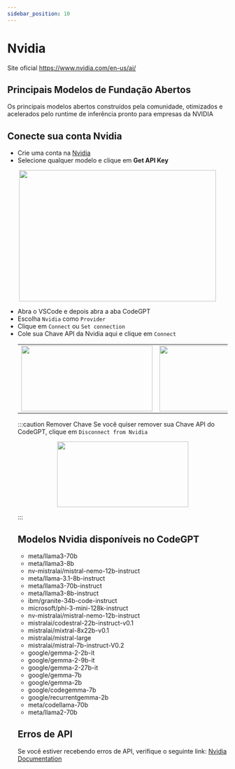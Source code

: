 ```yaml
---
sidebar_position: 10
---
```


# Nvidia

Site oficial https://www.nvidia.com/en-us/ai/

## Principais Modelos de Fundação Abertos

Os principais modelos abertos construídos pela comunidade, otimizados e acelerados pelo runtime de inferência pronto para empresas da NVIDIA

## Conecte sua conta Nvidia

- Crie uma conta na [Nvidia](https://build.nvidia.com/)
- Selecione qualquer modelo e clique em **Get API Key**

<p align="center">
      <img width="450" height="300" src="https://github.com/davila7/code-gpt-docs/assets/6216945/23065164-e04e-4f8f-a3f0-36e1ff65bcab" />
</p>

- Abra o VSCode e depois abra a aba CodeGPT
- Escolha `Nvidia` como `Provider`
- Clique em `Connect` ou `Set connection`
- Cole sua Chave API da Nvidia aqui e clique em `Connect`
  <table>
  <tr>
    <td align="center">
      <img width="300" height="150" src="https://github.com/user-attachments/assets/dcc7c6e3-e31a-4357-b33f-fdee6106ee88" />
    </td>
    <td align="center">
      <img width="300" height="150" src="https://github.com/user-attachments/assets/c0f04ae9-c643-4aec-bfe8-26235fcb3698" />
    </td>
  </tr>
</table>

:::caution Remover Chave
Se você quiser remover sua Chave API do CodeGPT, clique em `Disconnect from Nvidia`

<p align="center">
      <img width="300" height="150" src="https://github.com/user-attachments/assets/5d9510fb-ee96-4659-8cb5-10c28ac77cc4" />
</p>
:::

## Modelos Nvidia disponíveis no CodeGPT

- meta/llama3-70b
- meta/llama3-8b
- nv-mistralai/mistral-nemo-12b-instruct
- meta/llama-3.1-8b-instruct
- meta/llama3-70b-instruct
- meta/llama3-8b-instruct
- ibm/granite-34b-code-instruct
- microsoft/phi-3-mini-128k-instruct
- nv-mistralai/mistral-nemo-12b-instruct
- mistralai/codestral-22b-instruct-v0.1
- mistralai/mixtral-8x22b-v0.1
- mistralai/mistral-large
- mistralai/mistral-7b-instruct-V0.2
- google/gemma-2-2b-it
- google/gemma-2-9b-it
- google/gemma-2-27b-it
- google/gemma-7b
- google/gemma-2b
- google/codegemma-7b
- google/recurrentgemma-2b
- meta/codellama-70b
- meta/llama2-70b

## Erros de API

Se você estiver recebendo erros de API, verifique o seguinte link: [Nvidia Documentation](https://docs.api.nvidia.com/)
